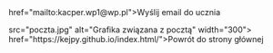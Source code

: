 <nav>
    href="mailto:kacper.wp1@wp.pl">Wyślij email do ucznia</a></p>
    src="poczta.jpg" alt="Grafika związana z pocztą" width="300">
    href="https://kejpy.github.io/index.html/">Powrót do strony głównej</a></p>
</nav>
